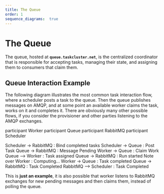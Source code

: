 ```yaml
---
title: The Queue
order: 1
sequence_diagrams:  true
---
```


The Queue
=========

The queue, hosted at **`queue.taskcluster.net`**, is the centralized coordinator
that is responsible for accepting tasks, managing their state, and assigning
them to consumers that claim them.


Queue Interaction Example
-------------------------
The following diagram illustrates the most common task interaction flow, where
a scheduler posts a task to the queue. Then the queue publishes messages on
AMQP, and at some point an available worker claims the task, works on it and
completes it. There are obviously many other possible flows, if you consider
the provisioner and other parties listening to the AMQP exchanges.

<div class="sequence-diagram-hand" style="margin:auto;">
participant Worker
participant Queue
participant RabbitMQ
participant Scheduler

Scheduler   ->  RabbitMQ    : Bind completed tasks
Scheduler   ->  Queue       : Post Task
Queue       ->  RabbitMQ    : Message Pending
Worker      ->  Queue       : Claim Work
Queue       --> Worker      : Task assigned
Queue       ->  RabbitMQ    : Run started
Note over Worker : Computing...
Worker      ->  Queue       : Task completed
Queue       ->  RabbitMQ    : Task Completed
RabbitMQ    --> Scheduler   : Task Completed
</div>

This is **just an example**, it is also possible that worker listens to RabbitMQ
exchanges for new pending messages and then claims them, instead of polling the
queue.
